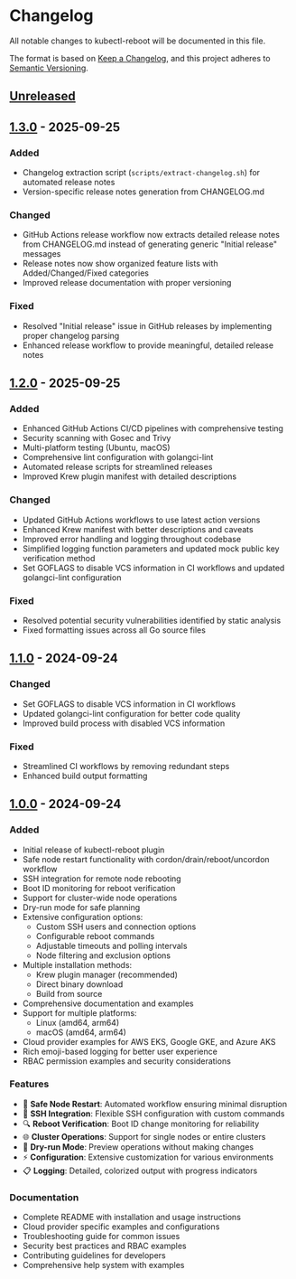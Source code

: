 # Changelog

All notable changes to kubectl-reboot will be documented in this file.

The format is based on [Keep a Changelog](https://keepachangelog.com/en/1.0.0/),
and this project adheres to [Semantic Versioning](https://semver.org/spec/v2.0.0.html).

## [Unreleased]

## [1.3.0] - 2025-09-25

### Added
- Changelog extraction script (`scripts/extract-changelog.sh`) for automated release notes
- Version-specific release notes generation from CHANGELOG.md

### Changed
- GitHub Actions release workflow now extracts detailed release notes from CHANGELOG.md instead of generating generic "Initial release" messages
- Release notes now show organized feature lists with Added/Changed/Fixed categories
- Improved release documentation with proper versioning

### Fixed
- Resolved "Initial release" issue in GitHub releases by implementing proper changelog parsing
- Enhanced release workflow to provide meaningful, detailed release notes

## [1.2.0] - 2025-09-25

### Added
- Enhanced GitHub Actions CI/CD pipelines with comprehensive testing
- Security scanning with Gosec and Trivy
- Multi-platform testing (Ubuntu, macOS)
- Comprehensive lint configuration with golangci-lint
- Automated release scripts for streamlined releases
- Improved Krew plugin manifest with detailed descriptions

### Changed
- Updated GitHub Actions workflows to use latest action versions
- Enhanced Krew manifest with better descriptions and caveats
- Improved error handling and logging throughout codebase
- Simplified logging function parameters and updated mock public key verification method
- Set GOFLAGS to disable VCS information in CI workflows and updated golangci-lint configuration

### Fixed
- Resolved potential security vulnerabilities identified by static analysis
- Fixed formatting issues across all Go source files

## [1.1.0] - 2024-09-24

### Changed
- Set GOFLAGS to disable VCS information in CI workflows
- Updated golangci-lint configuration for better code quality
- Improved build process with disabled VCS information

### Fixed
- Streamlined CI workflows by removing redundant steps
- Enhanced build output formatting

## [1.0.0] - 2024-09-24

### Added
- Initial release of kubectl-reboot plugin
- Safe node restart functionality with cordon/drain/reboot/uncordon workflow
- SSH integration for remote node rebooting
- Boot ID monitoring for reboot verification
- Support for cluster-wide node operations
- Dry-run mode for safe planning
- Extensive configuration options:
  - Custom SSH users and connection options
  - Configurable reboot commands
  - Adjustable timeouts and polling intervals
  - Node filtering and exclusion options
- Multiple installation methods:
  - Krew plugin manager (recommended)
  - Direct binary download
  - Build from source
- Comprehensive documentation and examples
- Support for multiple platforms:
  - Linux (amd64, arm64)
  - macOS (amd64, arm64)
- Cloud provider examples for AWS EKS, Google GKE, and Azure AKS
- Rich emoji-based logging for better user experience
- RBAC permission examples and security considerations

### Features
- 🔄 **Safe Node Restart**: Automated workflow ensuring minimal disruption
- 🚀 **SSH Integration**: Flexible SSH configuration with custom commands
- 🔍 **Reboot Verification**: Boot ID change monitoring for reliability
- 🌐 **Cluster Operations**: Support for single nodes or entire clusters
- 🧪 **Dry-run Mode**: Preview operations without making changes
- ⚡ **Configuration**: Extensive customization for various environments
- 📋 **Logging**: Detailed, colorized output with progress indicators

### Documentation
- Complete README with installation and usage instructions
- Cloud provider specific examples and configurations
- Troubleshooting guide for common issues
- Security best practices and RBAC examples
- Contributing guidelines for developers
- Comprehensive help system with examples

[Unreleased]: https://github.com/ayetkin/kubectl-reboot/compare/v1.3.0...HEAD
[1.3.0]: https://github.com/ayetkin/kubectl-reboot/compare/v1.2.0...v1.3.0
[1.2.0]: https://github.com/ayetkin/kubectl-reboot/compare/v1.1.0...v1.2.0
[1.1.0]: https://github.com/ayetkin/kubectl-reboot/compare/v1.0.0...v1.1.0
[1.0.0]: https://github.com/ayetkin/kubectl-reboot/releases/tag/v1.0.0